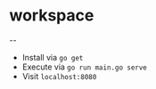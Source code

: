 # workspace
--


- Install via `go get`
- Execute via `go run main.go serve`
- Visit `localhost:8080`
